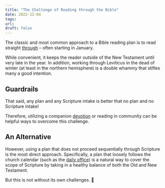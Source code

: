 ```yaml
---
title: "The Challenge of Reading through the Bible"
date: 2022-12-04
tags: 
url:
draft: false
---
```


The classic and most common approach to a Bible reading plan is to read straight [through](/tags/through) – often starting in January.

While convenient, it keeps the reader outside of the New Testament until very late in the year. In addition, working through Leviticus in the dead of winter (at least in the northern hemisphere) is a double whammy that stifles many a good intention.

## Guardrails

That said, any plan and any Scripture intake is better that no plan and no Scripture intake!

Therefore, utilizing a companion [devotion](/tags/devotion) or reading in community can be helpful ways to overcome this challenge.  


## An Alternative

However, using a plan that does not proceed sequentially through Scripture is the most direct approach. Specifically, a plan that loosely follows the church calendar (such as the [daily office](/plans/daily-office/)) is a natural way to cover the scope of Scripture by taking in a healthy balance of both the Old and New Testament.

But this is not without its own challenges. 😬

